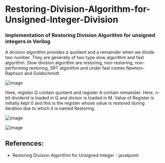 # Restoring-Division-Algorithm-for-Unsigned-Integer-Division
### Implementation of Restoring Division Algorithm for unsigned integers in Verilog

A division algorithm provides a quotient and a remainder when we divide two number. They are generally of two type slow algorithm and fast algorithm. Slow division algorithm are restoring, non-restoring, non-performing restoring, SRT algorithm and under fast comes Newton–Raphson and Goldschmidt.

![image](https://user-images.githubusercontent.com/64649440/173132617-f4c00ab4-6e5a-467f-89be-d96dcf8ed1b1.png)

Here, register Q contain quotient and register A contain remainder. Here, n-bit dividend is loaded in Q and divisor is loaded in M. Value of Register is initially kept 0 and this is the register whose value is restored during iteration due to which it is named Restoring.

![image](https://user-images.githubusercontent.com/64649440/173132785-9f718814-30d3-44ad-ae86-dd107f97993f.png)

![image](https://user-images.githubusercontent.com/64649440/173133085-02d92031-4435-4e69-b649-01f1fcd44d78.png)

## References:
* Restoring Division Algorithm for Unsigned Integer - javatpoint
